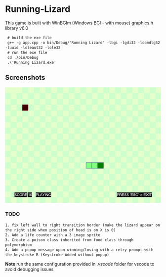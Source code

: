 # Running-Lizard 

This game is built with WinBGIm (Windows BGI - with mouse) graphics.h library v6.0

```
 # build the exe file
 g++ -g app.cpp -o bin/Debug/"Running Lizard" -lbgi -lgdi32 -lcomdlg32 -luuid -loleaut32 -lole32
 # run the exe file
 cd ./bin/Debug
 .\'Running Lizard.exe'
 ```

## Screenshots
![ScreenShot_1](https://github.com/Md7tz/Running-Lizard/blob/master/Screenshots/sc1.PNG)

### TODO
```
1. fix left wall to right transition border (make the lizard appear on the right side when position of head is on X is 0)
2. Add a life counter with a 3 image sprite 
3. Create a poison class inherited from food class through polymorphism
4. Add a popup message upon winning/losing with a retry prompt with the keystroke R (Keystroke Added without popup)
```

**Note** run the same configuration provided in *.vscode* folder for vscode to avoid debugging issues
